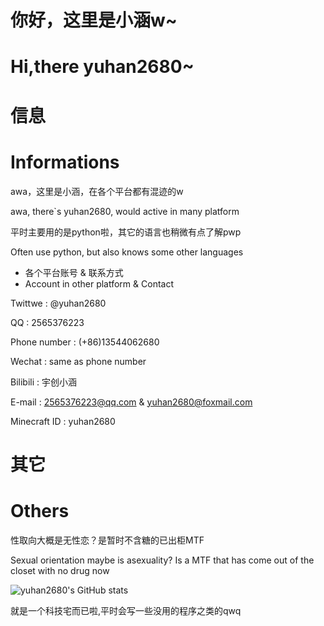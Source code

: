 # 你好，这里是小涵w~
# Hi,there yuhan2680~

# 信息
# Informations

awa，这里是小涵，在各个平台都有混迹的w

awa, there`s yuhan2680, would active in many platform

平时主要用的是python啦，其它的语言也稍微有点了解pwp

Often use python, but also knows some other languages

 - 各个平台账号 & 联系方式
 - Account in other platform & Contact

Twittwe : @yuhan2680

QQ : 2565376223

Phone number : (+86)13544062680

Wechat : same as phone number

Bilibili : 宇创小涵

E-mail : 2565376223@qq.com & yuhan2680@foxmail.com

Minecraft ID : yuhan2680

# 其它
# Others

性取向大概是无性恋？是暂时不含糖的已出柜MTF

Sexual orientation maybe is asexuality? Is a MTF that has come out of the closet with no drug now



![yuhan2680's GitHub stats](https://github-readme-stats.vercel.app/api?username=yuhan2680&show_icons=true&count_private=true&theme=tokyonight)

就是一个科技宅而已啦,平时会写一些没用的程序之类的qwq

